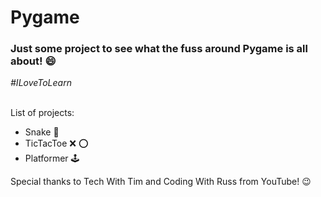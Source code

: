 <h1>Pygame</h1>
<h3>Just some project to see what the fuss around Pygame is all about! &#128516;</h3>
<i>#ILoveToLearn</i>
<br><br>
<p>List of projects:</p>
<ul>
  <li>Snake &#128013;</li>
  <li>TicTacToe &#10060; &#11093;</li>
  <li>Platformer &#128377;</li>
</ul>
<p>Special thanks to Tech With Tim and Coding With Russ from YouTube! &#128521;</p>
